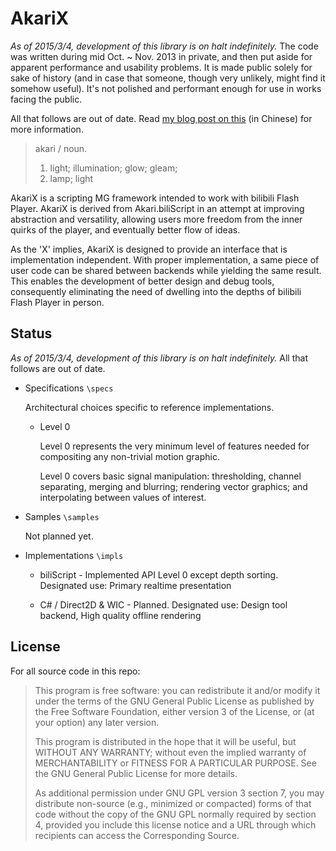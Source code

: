AkariX
======

*As of 2015/3/4, development of this library is on halt indefinitely.* The code was written during mid Oct. ~ Nov. 2013 in private, and then put aside for apparent performance and usability problems. It is made public solely for sake of history (and in case that someone, though very unlikely, might find it somehow useful). It's not polished and performant enough for use in works facing the public.

All that follows are out of date. Read [my blog post on this](https://blog.a-kar.in/legacy-mode8-projects) (in Chinese) for more information.

> akari / noun.
>
> 1. light; illumination; glow; gleam;
> 2. lamp; light

AkariX is a scripting MG framework intended to work with bilibili Flash Player. AkariX is derived from Akari.biliScript in an attempt at improving abstraction and versatility, allowing users more freedom from the inner quirks of the player, and eventually better flow of ideas.

As the 'X' implies, AkariX is designed to provide an interface that is implementation independent. With proper implementation, a same piece of user code can be shared between backends while yielding the same result. This enables the development of better design and debug tools, consequently eliminating the need of dwelling into the depths of bilibili Flash Player in person.

Status
------

*As of 2015/3/4, development of this library is on halt indefinitely.* All that follows are out of date.

* Specifications `\specs`

    Architectural choices specific to reference implementations.

    * Level 0

        Level 0 represents the very minimum level of features needed for compositing any non-trivial motion graphic.

        Level 0 covers basic signal manipulation: thresholding, channel separating, merging and blurring; rendering vector graphics; and interpolating between values of interest.

* Samples `\samples`

    Not planned yet.

* Implementations `\impls`

    * biliScript - Implemented API Level 0 except depth sorting. Designated use: Primary realtime presentation

    * C# / Direct2D & WIC - Planned. Designated use: Design tool backend, High quality offline rendering

License
-------

For all source code in this repo:

> This program is free software: you can redistribute it and/or modify it under the terms of the GNU General Public License as published by the Free Software Foundation, either version 3 of the License, or (at your option) any later version.
> 
> This program is distributed in the hope that it will be useful, but WITHOUT ANY WARRANTY; without even the implied warranty of MERCHANTABILITY or FITNESS FOR A PARTICULAR PURPOSE.  See the GNU General Public License for more details.
> 
> As additional permission under GNU GPL version 3 section 7, you may distribute non-source (e.g., minimized or compacted) forms of that code without the copy of the GNU GPL normally required by section 4, provided you include this license notice and a URL through which recipients can access the Corresponding Source.
